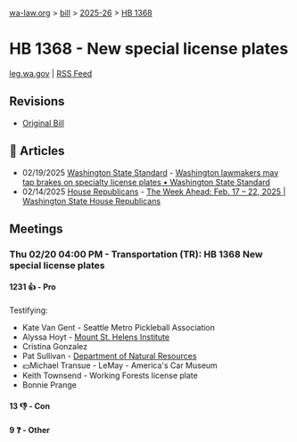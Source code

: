 [wa-law.org](/) > [bill](/bill/) > [2025-26](/bill/2025-26/) > [HB 1368](/bill/2025-26/hb/1368/)

# HB 1368 - New special license plates
[leg.wa.gov](https://app.leg.wa.gov/billsummary?BillNumber=1368&Year=2025&Initiative=false) | [RSS Feed](./rss.xml)

## Revisions
* [Original Bill](1/)

## 📰 Articles
* 02/19/2025 [Washington State Standard](/org/washington_state_standard/) - [Washington lawmakers may tap brakes on specialty license plates • Washington State Standard](https://washingtonstatestandard.com/briefs/washington-lawmakers-may-tap-brakes-on-specialty-license-plates/#:~:text=House%20Bill%201368)
* 02/14/2025 [House Republicans](/org/house_republicans/) - [The Week Ahead: Feb. 17 – 22, 2025 | Washington State House Republicans](https://houserepublicans.wa.gov/week/the-week-ahead-feb-17-22-2025/#:~:text=HB%201368)

## Meetings
### Thu 02/20 04:00 PM - Transportation (TR): HB 1368 New special license plates
#### 1231 👍 - Pro
Testifying:
* Kate Van Gent - Seattle Metro Pickleball Association
* Alyssa Hoyt - [Mount St. Helens Institute](/org/mount_st._helens_institute/)
* Cristina Gonzalez
* Pat Sullivan - [Department of Natural Resources](/org/department_of_natural_resources/)
* 💵Michael Transue - LeMay - America's Car Museum
* Keith Townsend - Working Forests license plate
* Bonnie Prange

#### 13 👎 - Con

#### 9 ❓ - Other
